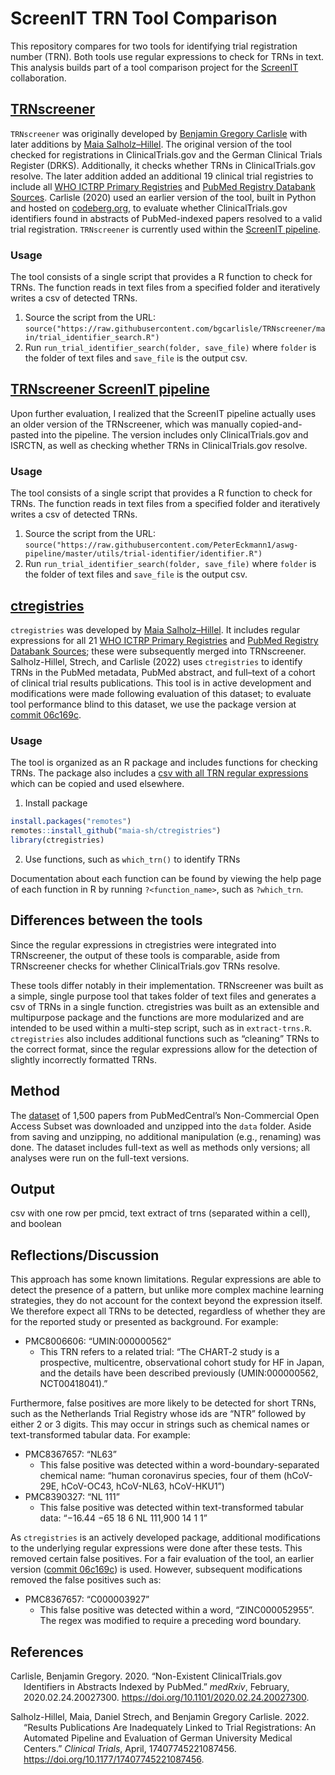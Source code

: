 
<!-- README.md is generated from README.Rmd. Please edit that file -->

# ScreenIT TRN Tool Comparison

This repository compares for two tools for identifying trial
registration number (TRN). Both tools use regular expressions to check
for TRNs in text. This analysis builds part of a tool comparison project
for the [ScreenIT](https://scicrunch.org/ASWG) collaboration.

## [TRNscreener](https://github.com/bgcarlisle/TRNscreener)

`TRNscreener` was originally developed by [Benjamin Gregory
Carlisle](https://github.com/bgcarlisle/) with later additions by [Maia
Salholz–Hillel](https://github.com/maia-sh). The original version of the
tool checked for registrations in ClinicalTrials.gov and the German
Clinical Trials Register (DRKS). Additionally, it checks whether TRNs in
ClinicalTrials.gov resolve. The later addition added an additional 19
clinical trial registries to include all [WHO ICTRP Primary
Registries](https://www.who.int/clinical-trials-registry-platform/network/primary-registries)
and [PubMed Registry Databank
Sources](https://www.nlm.nih.gov/bsd/medline_databank_source.html).
Carlisle (2020) used an earlier version of the tool, built in Python and
hosted on
[codeberg.org](https://codeberg.org/bgcarlisle/Pubmed-NCT-extractor), to
evaluate whether ClinicalTrials.gov identifiers found in abstracts of
PubMed-indexed papers resolved to a valid trial registration.
`TRNscreener` is currently used within the [ScreenIT
pipeline](https://github.com/PeterEckmann1/aswg-pipeline).

### Usage

The tool consists of a single script that provides a R function to check
for TRNs. The function reads in text files from a specified folder and
iteratively writes a csv of detected TRNs.

1.  Source the script from the URL:
    `source("https://raw.githubusercontent.com/bgcarlisle/TRNscreener/main/trial_identifier_search.R")`
2.  Run `run_trial_identifier_search(folder, save_file)` where `folder`
    is the folder of text files and `save_file` is the output csv.

## [TRNscreener ScreenIT pipeline](https://github.com/PeterEckmann1/aswg-pipeline/blob/master/utils/trial-identifier/identifier.R)

Upon further evaluation, I realized that the ScreenIT pipeline actually
uses an older version of the TRNscreener, which was manually
copied-and-pasted into the pipeline. The version includes only
ClinicalTrials.gov and ISRCTN, as well as checking whether TRNs in
ClinicalTrials.gov resolve.

### Usage

The tool consists of a single script that provides a R function to check
for TRNs. The function reads in text files from a specified folder and
iteratively writes a csv of detected TRNs.

1.  Source the script from the URL:
    `source("https://raw.githubusercontent.com/PeterEckmann1/aswg-pipeline/master/utils/trial-identifier/identifier.R")`
2.  Run `run_trial_identifier_search(folder, save_file)` where `folder`
    is the folder of text files and `save_file` is the output csv.

## [ctregistries](https://github.com/maia-sh/ctregistries)

`ctregistries` was developed by [Maia
Salholz–Hillel](https://github.com/maia-sh). It includes regular
expressions for all 21 [WHO ICTRP Primary
Registries](https://www.who.int/clinical-trials-registry-platform/network/primary-registries)
and [PubMed Registry Databank
Sources](https://www.nlm.nih.gov/bsd/medline_databank_source.html);
these were subsequently merged into TRNscreener. Salholz-Hillel, Strech,
and Carlisle (2022) uses `ctregistries` to identify TRNs in the PubMed
metadata, PubMed abstract, and full–text of a cohort of clinical trial
results publications. This tool is in active development and
modifications were made following evaluation of this dataset; to
evaluate tool performance blind to this dataset, we use the package
version at [commit
06c169c](https://github.com/maia-sh/ctregistries/commit/06c169cfa241ef8feda9e8b78f57b3012c85afd8).

### Usage

The tool is organized as an R package and includes functions for
checking TRNs. The package also includes a [csv with all TRN regular
expressions](https://github.com/maia-sh/ctregistries/blob/master/inst/extdata/registries.csv)
which can be copied and used elsewhere.

1.  Install package

``` r
install.packages("remotes")
remotes::install_github("maia-sh/ctregistries")
library(ctregistries)
```

2.  Use functions, such as `which_trn()` to identify TRNs

Documentation about each function can be found by viewing the help page
of each function in R by running `?<function_name>`, such as
`?which_trn`.

## Differences between the tools

Since the regular expressions in ctregistries were integrated into
TRNscreener, the output of these tools is comparable, aside from
TRNscreener checks for whether ClinicalTrials.gov TRNs resolve.

These tools differ notably in their implementation. TRNscreener was
built as a simple, single purpose tool that takes folder of text files
and generates a csv of TRNs in a single function. ctregistries was built
as an extensible and multipurpose package and the functions are more
modularized and are intended to be used within a multi-step script, such
as in `extract-trns.R`. `ctregistries` also includes additional
functions such as “cleaning” TRNs to the correct format, since the
regular expressions allow for the detection of slightly incorrectly
formatted TRNs.

## Method

The
[dataset](https://drive.google.com/file/d/1wk45m_tYXaQYxrhtBOFxX8N8EoEy4S5V/view)
of 1,500 papers from PubMedCentral’s Non-Commercial Open Access Subset
was downloaded and unzipped into the `data` folder. Aside from saving
and unzipping, no additional manipulation (e.g., renaming) was done. The
dataset includes full-text as well as methods only versions; all
analyses were run on the full-text versions.

## Output

csv with one row per pmcid, text extract of trns (separated within a
cell), and boolean

## Reflections/Discussion

This approach has some known limitations. Regular expressions are able
to detect the presence of a pattern, but unlike more complex machine
learning strategies, they do not account for the context beyond the
expression itself. We therefore expect all TRNs to be detected,
regardless of whether they are for the reported study or presented as
background. For example:

-   PMC8006606: “UMIN:000000562”
    -   This TRN refers to a related trial: “The CHART‐2 study is a
        prospective, multicentre, observational cohort study for HF in
        Japan, and the details have been described previously
        (UMIN:000000562, NCT00418041).”

Furthermore, false positives are more likely to be detected for short
TRNs, such as the Netherlands Trial Registry whose ids are “NTR”
followed by either 2 or 3 digits. This may occur in strings such as
chemical names or text-transformed tabular data. For example:

-   PMC8367657: “NL63”
    -   This false positive was detected within a
        word-boundary-separated chemical name: “human coronavirus
        species, four of them (hCoV-29E, hCoV-OC43, hCoV-NL63,
        hCoV-HKU1”)
-   PMC8390327: “NL 111”
    -   This false positive was detected within text-transformed tabular
        data: “−16.44 −65 18 6 NL 111,900 14 1 1”

As `ctregistries` is an actively developed package, additional
modifications to the underlying regular expressions were done after
these tests. This removed certain false positives. For a fair evaluation
of the tool, an earlier version ([commit
06c169c](https://github.com/maia-sh/ctregistries/commit/06c169cfa241ef8feda9e8b78f57b3012c85afd8))
is used. However, subsequent modifications removed the false positives
such as:

-   PMC8367657: “C000003927”
    -   This false positive was detected within a word, “ZINC000052955”.
        The regex was modified to require a preceding word boundary.

## References

<div id="refs" class="references csl-bib-body hanging-indent">

<div id="ref-carlisle2020m" class="csl-entry">

Carlisle, Benjamin Gregory. 2020. “Non-Existent ClinicalTrials.gov
Identifiers in Abstracts Indexed by PubMed.” *medRxiv*, February,
2020.02.24.20027300. <https://doi.org/10.1101/2020.02.24.20027300>.

</div>

<div id="ref-salholzhillel2022ct" class="csl-entry">

Salholz-Hillel, Maia, Daniel Strech, and Benjamin Gregory Carlisle.
2022. “Results Publications Are Inadequately Linked to Trial
Registrations: An Automated Pipeline and Evaluation of German University
Medical Centers.” *Clinical Trials*, April, 17407745221087456.
<https://doi.org/10.1177/17407745221087456>.

</div>

</div>
